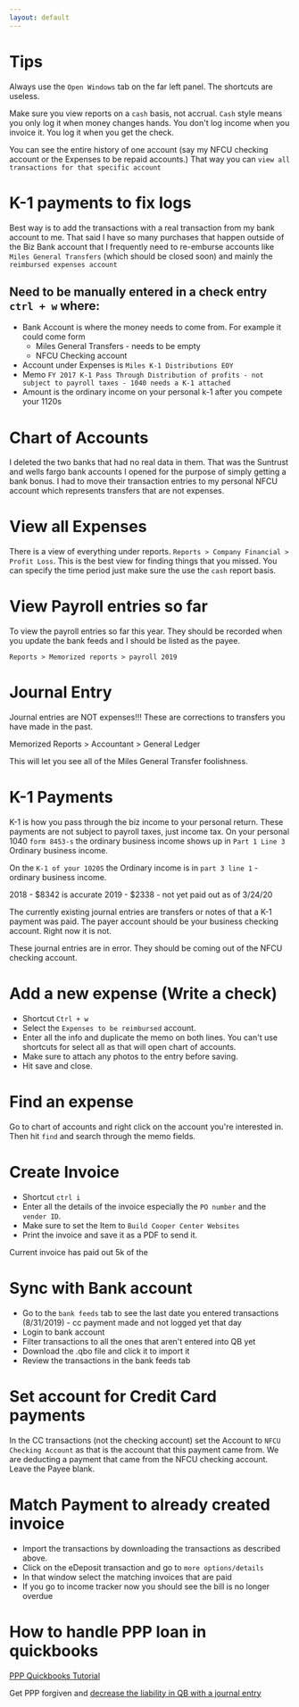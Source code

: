 ```yaml
---
layout: default
---
```


# Tips

Always use the `Open Windows` tab on the far left panel. The shortcuts are useless.

Make sure you view reports on a `cash` basis, not accrual. `Cash` style means you only log it when money changes hands. You don't log income when you invoice it. You log it when you get the check.  

You can see the entire history of one account (say my NFCU checking account or the Expenses to be repaid accounts.) That way you can `view all transactions for that specific account`

# K-1 payments to fix logs

Best way is to add the transactions with a real transaction from my bank account to me. That said I have so many purchases that happen outside of the Biz Bank account that I frequently need to re-emburse accounts like `Miles General Transfers` (which should be closed soon) and mainly the `reimbursed expenses account`


Need to be manually entered in a check entry `ctrl + w` where:
----

- Bank Account is where the money needs to come from. For example it could come form
  - Miles General Transfers - needs to be empty
  - NFCU Checking account
- Account under Expenses is `Miles K-1 Distributions EOY`
- Memo `FY 2017 K-1 Pass Through Distribution of profits - not subject to payroll taxes - 1040 needs a K-1 attached`
- Amount is the ordinary income on your personal k-1 after you compete your 1120s

# Chart of Accounts

I deleted the two banks that had no real data in them. That was the Suntrust and wells fargo bank accounts I opened for the purpose of simply getting a bank bonus. I had to move their transaction entries to my personal NFCU account which represents transfers that are not expenses.

# View all Expenses

There is a view of everything under reports. `Reports > Company Financial > Profit Loss`. This is the best view for finding things that you missed. You can specify the time period just make sure the use the `cash` report basis.

# View Payroll entries so far

To view the payroll entries so far this year. They should be recorded when you update the bank feeds and I should be listed as the payee.

`Reports > Memorized reports > payroll 2019`

# Journal Entry

Journal entries are NOT expenses!!! These are corrections to transfers you have made in the past.

Memorized Reports > Accountant > General Ledger

This will let you see all of the Miles General Transfer foolishness.

# K-1 Payments

 K-1 is how you pass through the biz income to your personal return. These payments are not subject to payroll taxes, just income tax.  On your personal 1040 `form 8453-s` the ordinary business income shows up in `Part 1 Line 3` Ordinary business income.

 On the `K-1 of your 1020S` the Ordinary income is in `part 3 line 1` - ordinary business income.

2018 - $8342 is accurate
2019 - $2338 - not yet paid out as of 3/24/20

The currently existing journal entries are transfers or notes of that a K-1 payment was paid. The payer account should be your business checking account. Right now it is not.

These journal entries are in error. They should be coming out of the NFCU checking account.


# Add a new expense (Write a check)

- Shortcut `Ctrl + w`
- Select the `Expenses to be reimbursed` account.
- Enter all the info and duplicate the memo on both lines. You can't use shortcuts for select all as that will open chart of accounts.
- Make sure to attach any photos to the entry before saving.
- Hit save and close.

# Find an expense

Go to chart of accounts and right click on the account you're interested in. Then hit `find` and search through the memo fields.

# Create Invoice

- Shortcut `ctrl i`
- Enter all the details of the invoice especially the `PO number` and the `vender ID`.
- Make sure to set the Item to `Build Cooper Center Websites`
- Print the invoice and save it as a PDF to send it.

Current invoice has paid out 5k of the

# Sync with Bank account

- Go to the `bank feeds` tab to see the last date you entered transactions (8/31/2019) - cc payment made and not logged yet that day
- Login to bank account
- Filter transactions to all the ones that aren't entered into QB yet
- Download the .qbo file and click it to import it
- Review the transactions in the bank feeds tab

# Set account for Credit Card payments

In the CC transactions (not the checking account) set the Account to `NFCU Checking Account` as that is the account that this payment came from. We are deducting a payment that came from the NFCU checking account. Leave the Payee blank.

# Match Payment to already created invoice

- Import the transactions by downloading the transactions as described above.
- Click on the eDeposit transaction and go to `more options/details`
- In that window select the matching invoices that are paid
- If you go to income tracker now you should see the bill is no longer overdue

# How to handle PPP loan in quickbooks 

[PPP Quickbooks Tutorial](https://quickbooks.intuit.com/learn-support/en-us/banking/how-do-i-enter-the-ppp-loan-into-my-deposit/00/542685)

Get PPP forgiven and [decrease the liability in QB with a journal entry](https://www.youtube.com/watch?v=2eTJBceecuM)
